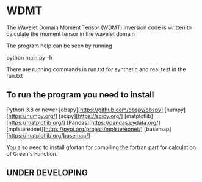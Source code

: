 # WDMT

The Wavelet Domain Moment Tensor (WDMT) inversion code is written to calculate the moment tensor in the wavelet domain

The program help can be seen by running

python main.py -h

There are running commands in run.txt for synthetic and real test in the run.txt

## To run the program you need to install

Python 3.8 or newer
[obspy][https://github.com/obspy/obspy] 
[numpy][https://numpy.org/]
[scipy][https://scipy.org/]
[matplotlib][https://matplotlib.org/]
[Pandas][https://pandas.pydata.org/]
[mplstereonet][https://pypi.org/project/mplstereonet/]
[basemap][https://matplotlib.org/basemap/]

You also need to install gfortan for compiling the fortran part for calculation of Green's Function.


## UNDER DEVELOPING
